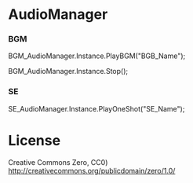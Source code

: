 # AudioManager

### BGM
BGM_AudioManager.Instance.PlayBGM("BGB_Name");

BGM_AudioManager.Instance.Stop();

### SE

SE_AudioManager.Instance.PlayOneShot("SE_Name");

# License
Creative Commons Zero, CC0)
http://creativecommons.org/publicdomain/zero/1.0/


